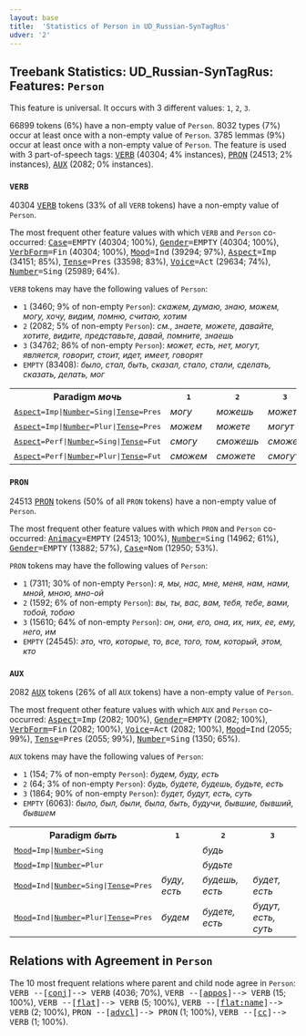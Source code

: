 ```yaml
---
layout: base
title:  'Statistics of Person in UD_Russian-SynTagRus'
udver: '2'
---
```


## Treebank Statistics: UD_Russian-SynTagRus: Features: `Person`

This feature is universal.
It occurs with 3 different values: `1`, `2`, `3`.

66899 tokens (6%) have a non-empty value of `Person`.
8032 types (7%) occur at least once with a non-empty value of `Person`.
3785 lemmas (9%) occur at least once with a non-empty value of `Person`.
The feature is used with 3 part-of-speech tags: <tt><a href="ru_syntagrus-pos-VERB.html">VERB</a></tt> (40304; 4% instances), <tt><a href="ru_syntagrus-pos-PRON.html">PRON</a></tt> (24513; 2% instances), <tt><a href="ru_syntagrus-pos-AUX.html">AUX</a></tt> (2082; 0% instances).

### `VERB`

40304 <tt><a href="ru_syntagrus-pos-VERB.html">VERB</a></tt> tokens (33% of all `VERB` tokens) have a non-empty value of `Person`.

The most frequent other feature values with which `VERB` and `Person` co-occurred: <tt><a href="ru_syntagrus-feat-Case.html">Case</a></tt><tt>=EMPTY</tt> (40304; 100%), <tt><a href="ru_syntagrus-feat-Gender.html">Gender</a></tt><tt>=EMPTY</tt> (40304; 100%), <tt><a href="ru_syntagrus-feat-VerbForm.html">VerbForm</a></tt><tt>=Fin</tt> (40304; 100%), <tt><a href="ru_syntagrus-feat-Mood.html">Mood</a></tt><tt>=Ind</tt> (39294; 97%), <tt><a href="ru_syntagrus-feat-Aspect.html">Aspect</a></tt><tt>=Imp</tt> (34151; 85%), <tt><a href="ru_syntagrus-feat-Tense.html">Tense</a></tt><tt>=Pres</tt> (33598; 83%), <tt><a href="ru_syntagrus-feat-Voice.html">Voice</a></tt><tt>=Act</tt> (29634; 74%), <tt><a href="ru_syntagrus-feat-Number.html">Number</a></tt><tt>=Sing</tt> (25989; 64%).

`VERB` tokens may have the following values of `Person`:

* `1` (3460; 9% of non-empty `Person`): <em>скажем, думаю, знаю, можем, могу, хочу, видим, помню, считаю, хотим</em>
* `2` (2082; 5% of non-empty `Person`): <em>см., знаете, можете, давайте, хотите, видите, представьте, давай, помните, знаешь</em>
* `3` (34762; 86% of non-empty `Person`): <em>может, есть, нет, могут, является, говорит, стоит, идет, имеет, говорят</em>
* `EMPTY` (83408): <em>было, стал, быть, сказал, стало, стали, сделать, сказать, делать, мог</em>

<table>
  <tr><th>Paradigm <i>мочь</i></th><th><tt>1</tt></th><th><tt>2</tt></th><th><tt>3</tt></th></tr>
  <tr><td><tt><tt><a href="ru_syntagrus-feat-Aspect.html">Aspect</a></tt><tt>=Imp</tt>|<tt><a href="ru_syntagrus-feat-Number.html">Number</a></tt><tt>=Sing</tt>|<tt><a href="ru_syntagrus-feat-Tense.html">Tense</a></tt><tt>=Pres</tt></tt></td><td><em>могу</em></td><td><em>можешь</em></td><td><em>может</em></td></tr>
  <tr><td><tt><tt><a href="ru_syntagrus-feat-Aspect.html">Aspect</a></tt><tt>=Imp</tt>|<tt><a href="ru_syntagrus-feat-Number.html">Number</a></tt><tt>=Plur</tt>|<tt><a href="ru_syntagrus-feat-Tense.html">Tense</a></tt><tt>=Pres</tt></tt></td><td><em>можем</em></td><td><em>можете</em></td><td><em>могут</em></td></tr>
  <tr><td><tt><tt><a href="ru_syntagrus-feat-Aspect.html">Aspect</a></tt><tt>=Perf</tt>|<tt><a href="ru_syntagrus-feat-Number.html">Number</a></tt><tt>=Sing</tt>|<tt><a href="ru_syntagrus-feat-Tense.html">Tense</a></tt><tt>=Fut</tt></tt></td><td><em>смогу</em></td><td><em>сможешь</em></td><td><em>сможет</em></td></tr>
  <tr><td><tt><tt><a href="ru_syntagrus-feat-Aspect.html">Aspect</a></tt><tt>=Perf</tt>|<tt><a href="ru_syntagrus-feat-Number.html">Number</a></tt><tt>=Plur</tt>|<tt><a href="ru_syntagrus-feat-Tense.html">Tense</a></tt><tt>=Fut</tt></tt></td><td><em>сможем</em></td><td><em>сможете</em></td><td><em>смогут</em></td></tr>
</table>

### `PRON`

24513 <tt><a href="ru_syntagrus-pos-PRON.html">PRON</a></tt> tokens (50% of all `PRON` tokens) have a non-empty value of `Person`.

The most frequent other feature values with which `PRON` and `Person` co-occurred: <tt><a href="ru_syntagrus-feat-Animacy.html">Animacy</a></tt><tt>=EMPTY</tt> (24513; 100%), <tt><a href="ru_syntagrus-feat-Number.html">Number</a></tt><tt>=Sing</tt> (14962; 61%), <tt><a href="ru_syntagrus-feat-Gender.html">Gender</a></tt><tt>=EMPTY</tt> (13882; 57%), <tt><a href="ru_syntagrus-feat-Case.html">Case</a></tt><tt>=Nom</tt> (12950; 53%).

`PRON` tokens may have the following values of `Person`:

* `1` (7311; 30% of non-empty `Person`): <em>я, мы, нас, мне, меня, нам, нами, мной, мною, мно-ой</em>
* `2` (1592; 6% of non-empty `Person`): <em>вы, ты, вас, вам, тебя, тебе, вами, тобой, тобою</em>
* `3` (15610; 64% of non-empty `Person`): <em>он, они, его, она, их, них, ее, ему, него, им</em>
* `EMPTY` (24545): <em>это, что, которые, то, все, того, том, который, этом, кто</em>

### `AUX`

2082 <tt><a href="ru_syntagrus-pos-AUX.html">AUX</a></tt> tokens (26% of all `AUX` tokens) have a non-empty value of `Person`.

The most frequent other feature values with which `AUX` and `Person` co-occurred: <tt><a href="ru_syntagrus-feat-Aspect.html">Aspect</a></tt><tt>=Imp</tt> (2082; 100%), <tt><a href="ru_syntagrus-feat-Gender.html">Gender</a></tt><tt>=EMPTY</tt> (2082; 100%), <tt><a href="ru_syntagrus-feat-VerbForm.html">VerbForm</a></tt><tt>=Fin</tt> (2082; 100%), <tt><a href="ru_syntagrus-feat-Voice.html">Voice</a></tt><tt>=Act</tt> (2082; 100%), <tt><a href="ru_syntagrus-feat-Mood.html">Mood</a></tt><tt>=Ind</tt> (2055; 99%), <tt><a href="ru_syntagrus-feat-Tense.html">Tense</a></tt><tt>=Pres</tt> (2055; 99%), <tt><a href="ru_syntagrus-feat-Number.html">Number</a></tt><tt>=Sing</tt> (1350; 65%).

`AUX` tokens may have the following values of `Person`:

* `1` (154; 7% of non-empty `Person`): <em>будем, буду, есть</em>
* `2` (64; 3% of non-empty `Person`): <em>будь, будете, будешь, будьте, есть</em>
* `3` (1864; 90% of non-empty `Person`): <em>будет, будут, есть, суть</em>
* `EMPTY` (6063): <em>было, был, были, была, быть, будучи, бывшие, бывший, бывшем</em>

<table>
  <tr><th>Paradigm <i>быть</i></th><th><tt>1</tt></th><th><tt>2</tt></th><th><tt>3</tt></th></tr>
  <tr><td><tt><tt><a href="ru_syntagrus-feat-Mood.html">Mood</a></tt><tt>=Imp</tt>|<tt><a href="ru_syntagrus-feat-Number.html">Number</a></tt><tt>=Sing</tt></tt></td><td></td><td><em>будь</em></td><td></td></tr>
  <tr><td><tt><tt><a href="ru_syntagrus-feat-Mood.html">Mood</a></tt><tt>=Imp</tt>|<tt><a href="ru_syntagrus-feat-Number.html">Number</a></tt><tt>=Plur</tt></tt></td><td></td><td><em>будьте</em></td><td></td></tr>
  <tr><td><tt><tt><a href="ru_syntagrus-feat-Mood.html">Mood</a></tt><tt>=Ind</tt>|<tt><a href="ru_syntagrus-feat-Number.html">Number</a></tt><tt>=Sing</tt>|<tt><a href="ru_syntagrus-feat-Tense.html">Tense</a></tt><tt>=Pres</tt></tt></td><td><em>буду, есть</em></td><td><em>будешь, есть</em></td><td><em>будет, есть</em></td></tr>
  <tr><td><tt><tt><a href="ru_syntagrus-feat-Mood.html">Mood</a></tt><tt>=Ind</tt>|<tt><a href="ru_syntagrus-feat-Number.html">Number</a></tt><tt>=Plur</tt>|<tt><a href="ru_syntagrus-feat-Tense.html">Tense</a></tt><tt>=Pres</tt></tt></td><td><em>будем</em></td><td><em>будете, есть</em></td><td><em>будут, есть, суть</em></td></tr>
</table>

## Relations with Agreement in `Person`

The 10 most frequent relations where parent and child node agree in `Person`:
<tt>VERB --[<tt><a href="ru_syntagrus-dep-conj.html">conj</a></tt>]--> VERB</tt> (4036; 70%),
<tt>VERB --[<tt><a href="ru_syntagrus-dep-appos.html">appos</a></tt>]--> VERB</tt> (15; 100%),
<tt>VERB --[<tt><a href="ru_syntagrus-dep-flat.html">flat</a></tt>]--> VERB</tt> (5; 100%),
<tt>VERB --[<tt><a href="ru_syntagrus-dep-flat-name.html">flat:name</a></tt>]--> VERB</tt> (2; 100%),
<tt>PRON --[<tt><a href="ru_syntagrus-dep-advcl.html">advcl</a></tt>]--> PRON</tt> (1; 100%),
<tt>VERB --[<tt><a href="ru_syntagrus-dep-cc.html">cc</a></tt>]--> VERB</tt> (1; 100%).

